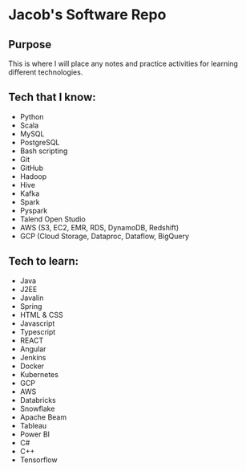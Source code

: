 # Jacob's Software Repo

## Purpose
This is where I will place any notes and practice activities for learning different technologies.

## Tech that I know:
- Python
- Scala
- MySQL
- PostgreSQL
- Bash scripting
- Git
- GitHub
- Hadoop
- Hive
- Kafka
- Spark
- Pyspark
- Talend Open Studio
- AWS (S3, EC2, EMR, RDS, DynamoDB, Redshift)
- GCP (Cloud Storage, Dataproc, Dataflow, BigQuery

## Tech to learn:
- Java
- J2EE
- Javalin
- Spring
- HTML & CSS
- Javascript
- Typescript
- REACT
- Angular
- Jenkins
- Docker
- Kubernetes
- GCP
- AWS
- Databricks
- Snowflake
- Apache Beam
- Tableau
- Power BI
- C#
- C++
- Tensorflow
